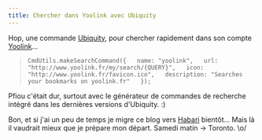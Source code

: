 ```yaml
---
title: Chercher dans Yoolink avec Ubiquity
---
```


Hop, une commande [Ubiquity](http://labs.mozilla.com/projects/ubiquity/), pour
chercher rapidement dans son compte [Yoolink](http://yoolink.fr)...

> `CmdUtils.makeSearchCommand({  
name: "yoolink",  
url: "http://www.yoolink.fr/my/search/{QUERY}",  
icon: "http://www.yoolink.fr/favicon.ico",  
description: "Searches your bookmarks on yoolink.fr"  
});  
`

Pfiou c'était dur, surtout avec le générateur de commandes de recherche
intégré dans les dernières versions d'Ubiquity. :)

Bon, et si j'ai un peu de temps je migre ce blog vers
[Habari](http://habariproject.org/en/) bientôt... Mais là il vaudrait mieux
que je prépare mon départ. Samedi matin -> Toronto. \o/

